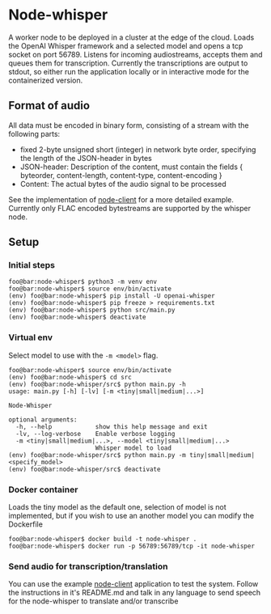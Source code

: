 # Node-whisper
A worker node to be deployed in a cluster at the edge of the cloud. Loads the OpenAI Whisper framework and a selected model and opens a tcp socket on port 56789. Listens for incoming audiostreams, accepts them and queues them for transcription. Currently the transcriptions are output to stdout, so either run the application locally or in interactive mode for the containerized version.

## Format of audio
All data must be encoded in binary form, consisting of a stream with the following parts:
 - fixed 2-byte unsigned short (integer) in network byte order, specifying the length of the JSON-header in bytes
 - JSON-header: Description of the content, must contain the fields { byteorder, content-length, content-type, content-encoding }
 - Content: The actual bytes of the audio signal to be processed

See the implementation of [node-client](https://github.com/kordaniel/hy-net-ai/tree/main/node-whisper) for a more detailed example. Currently only FLAC encoded bytestreams are supported by the whisper node.

## Setup
### Initial steps
```console
foo@bar:node-whisper$ python3 -m venv env
foo@bar:node-whisper$ source env/bin/activate
(env) foo@bar:node-whisper$ pip install -U openai-whisper
(env) foo@bar:node-whisper$ pip freeze > requirements.txt
(env) foo@bar:node-whisper$ python src/main.py
(env) foo@bar:node-whisper$ deactivate

```
### Virtual env
Select model to use with the `-m <model>` flag.
```console
foo@bar:node-whisper$ source env/bin/activate
(env) foo@bar:node-whisper$ cd src
(env) foo@bar:node-whisper/src$ python main.py -h
usage: main.py [-h] [-lv] [-m <tiny|small|medium|...>]

Node-Whisper

optional arguments:
  -h, --help            show this help message and exit
  -lv, --log-verbose    Enable verbose logging
  -m <tiny|small|medium|...>, --model <tiny|small|medium|...>
                        Whisper model to load
(env) foo@bar:node-whisper/src$ python main.py -m tiny|small|medium|<specify_model>
(env) foo@bar:node-whisper/src$ deactivate
```

### Docker container
Loads the tiny model as the default one, selection of model is not implemented, but if you wish to use an another model you can modify the Dockerfile
```console
foo@bar:node-whisper$ docker build -t node-whisper .
foo@bar:node-whisper$ docker run -p 56789:56789/tcp -it node-whisper
```

### Send audio for transcription/translation
You can use the example [node-client](https://github.com/kordaniel/hy-net-ai/tree/main/node-whisper) application to test the system. Follow the instructions in it's README.md and talk in any language to send speech for the node-whisper to translate and/or transcribe
